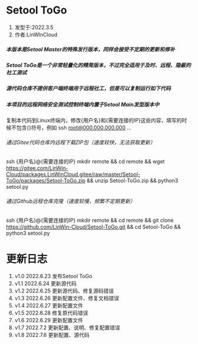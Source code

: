 # Setool ToGo
1. 发型于:2022.3.5
2. 作者:LinWInCloud

##### 本版本是Setool Master的特殊发行版本，同样会接受不定期的更新和修补
##### Setool ToGo是一个非常轻量化的精简版本，不过完全适用于及时、远程、隐蔽的社工测试
##### 源代码仓库不提供客户端终端用于远程社工，但是可以复制运行如下代码
##### 本项目的远程网络安全测试控制终端内置于Setool Main发型版本中
复制本代码到Linux终端内，修改{用户名}和{需要连接的IP}这些内容，填写的时候不包含{}符号，例如 ssh root@000.000.000.000 ...
###### 通过Gitee代码仓库内远程下载ZIP包（速度较快，无法获取更新）
ssh {用户名}@{需要连接的IP} mkdir remote && cd remote && wget https://gitee.com/LinWin-Cloud/packages.LinWinCloud.gitee/raw/master/Setool-ToGo/packages/Setool-ToGo.zip && unzip Setool-ToGo.zip && python3 setool.py
###### 通过Github远程仓库克隆（速度较慢，频繁不定期更新）
ssh {用户名}@{需要连接的IP} mkdir remote && cd remote && git clone https://github.com/LinWin-Cloud/Setool-ToGo.git && cd Setool-ToGo && python3 setool.py

# 更新日志
1. v1.0 2022.6.23 发布Setool ToGo 
2. v1.1 2022.6.24 更新源代码 
3. v1.2 2022.6.25 更新源代码、修复源码错误 
4. v1.3 2022.6.26 更新配置文件、修复文档错误 
5. v1.4 2022.6.27 更新配置文件 
6. v1.5 2022.6.28 修复原代码错误 
7. v1.6 2022.6.29 更新配置文件 
8. v1.7 2022.7.2 更新配置、说明、修复配置错误 
9. v1.8 2022.7.6 更新配置、源代码
